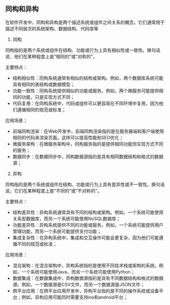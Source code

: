 ## 同构和异构

在软件开发中，同构和异构是两个描述系统或组件之间关系的概念。它们通常用于描述不同层次的系统架构、数据结构、代码库等

1. 同构

同构指的是两个系统或组件在结构、功能或行为上具有相似性或一致性。换句话说，他们在某种程度上是“相同的”或“对称的”。

主要特点：

  - 结构相似性：同构系统通常有相似的结构或架构。例如，两个数据库系统可能具有相同的表结构或数据模型；
  - 功能一致性：同构系统提供相似的功能或服务。例如，两个微服务可能提供相同的功能，只是实现方式不同；
  - 代码复用：在同构系统中，代码或组件可以更容易在不同环境中复用，因为他们遵循相同的规范或标准；

应用场景；

  - 前端同构渲染：在Web开发中，前端同构渲染指的是在服务器端和客户端使用相同的代码来渲染页面。这样可以提高性能和SEO优化；
  - 微服务架构：在微服务架构中，同构服务指的是提供相同功能但实现方式不同的服务；
  - 数据同步：在数据同步中，同构数据源指的是具有相同数据结构和格式的数据源；

2. 异构

异构指的是两个系统或组件在结构、功能或行为上具有差异性或不一致性。换句话说，它们在某种程度上是“不同的”或“不对称的”。

主要特点：

  - 结构差异性：异构系统通常具有不同的结构或架构。例如，一个系统可能使用关系型数据库，而另一个系统可能使用NoSQL数据库；
  - 功能差异性：异构系统提供不同的功能或服务。例如，一个系统可能提供用户管理功能，而另一个系统可能提供支付功能；
  - 集成复杂性：在异构系统中，集成和交互操作可能会更复杂，因为他们可能遵循不同的规范或标准；

应用场景：

  - 混合架构：在混合架构中，异构系统指的是使用不同技术栈或架构的系统。例如，一个系统可能使用Java，而另一个系统可能使用Python；
  - 数据集成：在数据集成中，异构数据源指的是具有不同数据结构和格式的数据源。例如，一个数据源是CSV文件，而另一个数据源是JSON文件；
  - 跨平台应用：在跨平台应用开发中，异构平台指的是不同的操作系统或设备平台；例如，异构应用可能同时需要支持ios和android平台；



